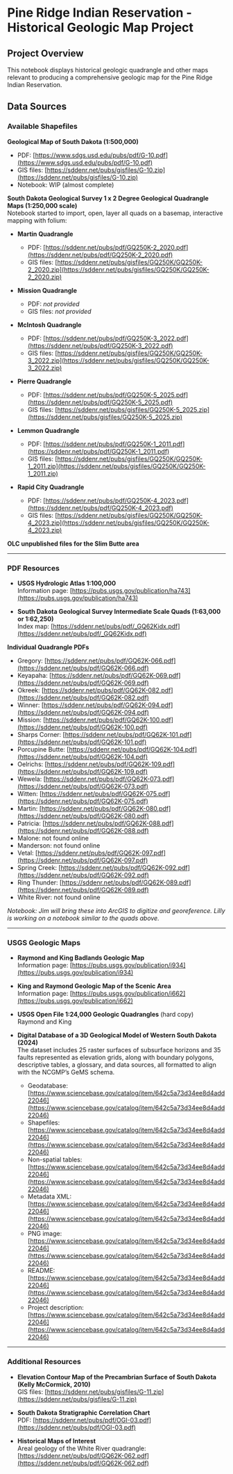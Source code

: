 # Pine Ridge Indian Reservation - Historical Geologic Map Project

## Project Overview
This notebook displays historical geologic quadrangle and other maps relevant to producing a comprehensive geologic map for the Pine Ridge Indian Reservation.

## Data Sources

### Available Shapefiles

**Geological Map of South Dakota (1:500,000)**
- PDF: [https://www.sdgs.usd.edu/pubs/pdf/G-10.pdf](https://www.sdgs.usd.edu/pubs/pdf/G-10.pdf)  
- GIS files: [https://sddenr.net/pubs/gisfiles/G-10.zip](https://sddenr.net/pubs/gisfiles/G-10.zip)  
- Notebook: WIP (almost complete)

**South Dakota Geological Survey 1 x 2 Degree Geological Quadrangle Maps (1:250,000 scale)**  
Notebook started to import, open, layer all quads on a basemap, interactive mapping with folium:

- **Martin Quadrangle**  
  - PDF: [https://sddenr.net/pubs/pdf/GQ250K-2_2020.pdf](https://sddenr.net/pubs/pdf/GQ250K-2_2020.pdf)  
  - GIS files: [https://sddenr.net/pubs/gisfiles/GQ250K/GQ250K-2_2020.zip](https://sddenr.net/pubs/gisfiles/GQ250K/GQ250K-2_2020.zip)

- **Mission Quadrangle**  
  - PDF: *not provided*  
  - GIS files: *not provided*

- **McIntosh Quadrangle**  
  - PDF: [https://sddenr.net/pubs/pdf/GQ250K-3_2022.pdf](https://sddenr.net/pubs/pdf/GQ250K-3_2022.pdf)  
  - GIS files: [https://sddenr.net/pubs/gisfiles/GQ250K/GQ250K-3_2022.zip](https://sddenr.net/pubs/gisfiles/GQ250K/GQ250K-3_2022.zip)

- **Pierre Quadrangle**  
  - PDF: [https://sddenr.net/pubs/pdf/GQ250K-5_2025.pdf](https://sddenr.net/pubs/pdf/GQ250K-5_2025.pdf)  
  - GIS files: [https://sddenr.net/pubs/gisfiles/GQ250K-5_2025.zip](https://sddenr.net/pubs/gisfiles/GQ250K-5_2025.zip)

- **Lemmon Quadrangle**  
  - PDF: [https://sddenr.net/pubs/pdf/GQ250K-1_2011.pdf](https://sddenr.net/pubs/pdf/GQ250K-1_2011.pdf)  
  - GIS files: [https://sddenr.net/pubs/gisfiles/GQ250K/GQ250K-1_2011.zip](https://sddenr.net/pubs/gisfiles/GQ250K/GQ250K-1_2011.zip)

- **Rapid City Quadrangle**  
  - PDF: [https://sddenr.net/pubs/pdf/GQ250K-4_2023.pdf](https://sddenr.net/pubs/pdf/GQ250K-4_2023.pdf)  
  - GIS files: [https://sddenr.net/pubs/gisfiles/GQ250K/GQ250K-4_2023.zip](https://sddenr.net/pubs/gisfiles/GQ250K/GQ250K-4_2023.zip)

**OLC unpublished files for the Slim Butte area**

---

### PDF Resources

- **USGS Hydrologic Atlas 1:100,000**  
  Information page: [https://pubs.usgs.gov/publication/ha743](https://pubs.usgs.gov/publication/ha743)

- **South Dakota Geological Survey Intermediate Scale Quads (1:63,000 or 1:62,250)**  
  Index map: [https://sddenr.net/pubs/pdf/_GQ62Kidx.pdf](https://sddenr.net/pubs/pdf/_GQ62Kidx.pdf)  

**Individual Quadrangle PDFs**
- Gregory: [https://sddenr.net/pubs/pdf/GQ62K-066.pdf](https://sddenr.net/pubs/pdf/GQ62K-066.pdf)  
- Keyapaha: [https://sddenr.net/pubs/pdf/GQ62K-069.pdf](https://sddenr.net/pubs/pdf/GQ62K-069.pdf)  
- Okreek: [https://sddenr.net/pubs/pdf/GQ62K-082.pdf](https://sddenr.net/pubs/pdf/GQ62K-082.pdf)  
- Winner: [https://sddenr.net/pubs/pdf/GQ62K-094.pdf](https://sddenr.net/pubs/pdf/GQ62K-094.pdf)  
- Mission: [https://sddenr.net/pubs/pdf/GQ62K-100.pdf](https://sddenr.net/pubs/pdf/GQ62K-100.pdf)  
- Sharps Corner: [https://sddenr.net/pubs/pdf/GQ62K-101.pdf](https://sddenr.net/pubs/pdf/GQ62K-101.pdf)  
- Porcupine Butte: [https://sddenr.net/pubs/pdf/GQ62K-104.pdf](https://sddenr.net/pubs/pdf/GQ62K-104.pdf)  
- Oelrichs: [https://sddenr.net/pubs/pdf/GQ62K-109.pdf](https://sddenr.net/pubs/pdf/GQ62K-109.pdf)  
- Wewela: [https://sddenr.net/pubs/pdf/GQ62K-073.pdf](https://sddenr.net/pubs/pdf/GQ62K-073.pdf)  
- Witten: [https://sddenr.net/pubs/pdf/GQ62K-075.pdf](https://sddenr.net/pubs/pdf/GQ62K-075.pdf)  
- Martin: [https://sddenr.net/pubs/pdf/GQ62K-080.pdf](https://sddenr.net/pubs/pdf/GQ62K-080.pdf)  
- Patricia: [https://sddenr.net/pubs/pdf/GQ62K-088.pdf](https://sddenr.net/pubs/pdf/GQ62K-088.pdf)  
- Malone: not found online  
- Manderson: not found online  
- Vetal: [https://sddenr.net/pubs/pdf/GQ62K-097.pdf](https://sddenr.net/pubs/pdf/GQ62K-097.pdf)  
- Spring Creek: [https://sddenr.net/pubs/pdf/GQ62K-092.pdf](https://sddenr.net/pubs/pdf/GQ62K-092.pdf)  
- Ring Thunder: [https://sddenr.net/pubs/pdf/GQ62K-089.pdf](https://sddenr.net/pubs/pdf/GQ62K-089.pdf)  
- White River: not found online  

*Notebook: Jim will bring these into ArcGIS to digitize and georeference. Lilly is working on a notebook similar to the quads above.*

---

### USGS Geologic Maps

- **Raymond and King Badlands Geologic Map**  
  Information page: [https://pubs.usgs.gov/publication/i934](https://pubs.usgs.gov/publication/i934)

- **King and Raymond Geologic Map of the Scenic Area**  
  Information page: [https://pubs.usgs.gov/publication/i662](https://pubs.usgs.gov/publication/i662)

- **USGS Open File 1:24,000 Geologic Quadrangles** (hard copy)  
  Raymond and King

- **Digital Database of a 3D Geological Model of Western South Dakota (2024)**  
  The dataset includes 25 raster surfaces of subsurface horizons and 35 faults represented as elevation grids, along with boundary polygons, descriptive tables, a glossary, and data sources, all formatted to align with the NCGMP’s GeMS schema.  

  - Geodatabase: [https://www.sciencebase.gov/catalog/item/642c5a73d34ee8d4add22046](https://www.sciencebase.gov/catalog/item/642c5a73d34ee8d4add22046)  
  - Shapefiles: [https://www.sciencebase.gov/catalog/item/642c5a73d34ee8d4add22046](https://www.sciencebase.gov/catalog/item/642c5a73d34ee8d4add22046)  
  - Non-spatial tables: [https://www.sciencebase.gov/catalog/item/642c5a73d34ee8d4add22046](https://www.sciencebase.gov/catalog/item/642c5a73d34ee8d4add22046)  
  - Metadata XML: [https://www.sciencebase.gov/catalog/item/642c5a73d34ee8d4add22046](https://www.sciencebase.gov/catalog/item/642c5a73d34ee8d4add22046)  
  - PNG image: [https://www.sciencebase.gov/catalog/item/642c5a73d34ee8d4add22046](https://www.sciencebase.gov/catalog/item/642c5a73d34ee8d4add22046)  
  - README: [https://www.sciencebase.gov/catalog/item/642c5a73d34ee8d4add22046](https://www.sciencebase.gov/catalog/item/642c5a73d34ee8d4add22046)  
  - Project description: [https://www.sciencebase.gov/catalog/item/642c5a73d34ee8d4add22046](https://www.sciencebase.gov/catalog/item/642c5a73d34ee8d4add22046)

---

### Additional Resources

- **Elevation Contour Map of the Precambrian Surface of South Dakota (Kelly McCormick, 2010)**  
  GIS files: [https://sddenr.net/pubs/gisfiles/G-11.zip](https://sddenr.net/pubs/gisfiles/G-11.zip)

- **South Dakota Stratigraphic Correlation Chart**  
  PDF: [https://sddenr.net/pubs/pdf/OGI-03.pdf](https://sddenr.net/pubs/pdf/OGI-03.pdf)

- **Historical Maps of Interest**  
  Areal geology of the White River quadrangle: [https://sddenr.net/pubs/pdf/GQ62K-062.pdf](https://sddenr.net/pubs/pdf/GQ62K-062.pdf)




